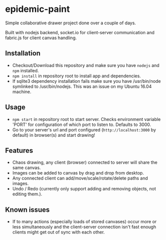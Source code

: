 # epidemic-paint

Simple collaborative drawer project done over a couple of days.

Built with nodejs backend, socket.io for client-server communication and fabric.js for client canvas handling.

## Installation
* Checkout/Download this repository and make sure you have `nodejs` and `npm` installed.
* `npm install` in repository root to install app and dependencies.
* If sqlite3 dependency installation fails make sure you have /usr/bin/node symlinked to /usr/bin/nodejs. This was an issue on my Ubuntu 16.04 machine.

## Usage
* `npm start` in repository root to start server. Checks environment variable 'PORT' for configuration of which port to listen to. Defaults to 3000.
* Go to your server's url and port configured (`http://localhost:3000` by default) in browser(s) and start drawing!

## Features
* Chaos drawing, any client (browser) connected to server will share the same canvas.
* Images can be added to canvas by drag and drop from desktop.
* Any connected client can add/move/scale/rotate/delete paths and images.
* Undo / Redo (currently only support adding and removing objects, not editing them.).

## Known issues
* If to many actions (especially loads of stored canvases) occur more or less simultaneously and the client-server connection isn't fast enough clients might get out of sync with each other.
